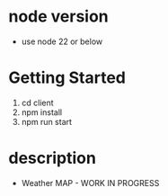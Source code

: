# node version
- use node 22 or below

# Getting Started 
1. cd client
2. npm install
3. npm run start

# description
- Weather MAP - WORK IN PROGRESS